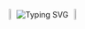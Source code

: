 <p align="center" style="display: flex; align-items: center; justify-content: center;">
    <img src="https://media.giphy.com/media/3oriNO0p3Sn0itamg8/giphy.gif?cid=ecf05e47zmb8s0ylyg84zttbrvu2lfsegr9bwiky93zlcprn&ep=v1_gifs_search&rid=giphy.gif&ct=g" width="5%" style="margin: 0;" />
    <a href="https://git.io/typing-svg" style="text-decoration: none;">
        <img src="https://readme-typing-svg.demolab.com?font=Pixelify+Sans&duration=2000&pause=500&color=E66FFF&center=true&vCenter=true&width=435&lines=Hi!+I'm+Paula!;Welcome+to+my+profile!"
            alt="Typing SVG" style="margin: 0; padding: 0;" />
    </a>
    <img src="https://media1.giphy.com/media/NKcHjb5vYSE3E0H4ug/giphy.gif" width="5%" style="margin: 0;" />
</p>



